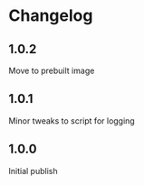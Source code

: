 # Changelog

## 1.0.2

Move to prebuilt image

## 1.0.1

Minor tweaks to script for logging

## 1.0.0

Initial publish
